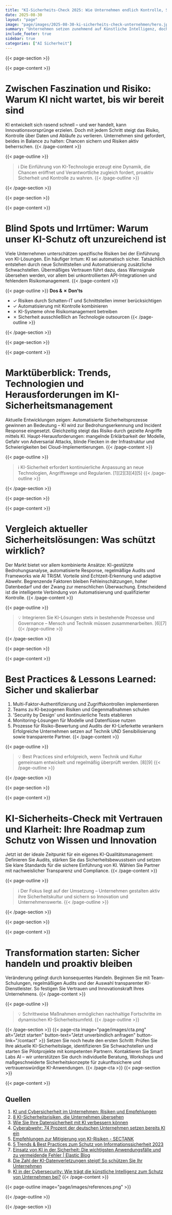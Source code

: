 ```yaml
---
title: "KI-Sicherheits-Check 2025: Wie Unternehmen endlich Kontrolle, Sicherheit und Vertrauen gewinnen"
date: 2025-08-30
layout: "page"
image: "page/images/2025-08-30-ki-sicherheits-check-unternehmen/hero.jpg"
summary: "Unternehmen setzen zunehmend auf Künstliche Intelligenz, doch die Potenziale gehen mit erheblichen Risiken wie Datenmissbrauch, Compliance-Verstößen und neuen Angriffsflächen einher. Dieses Whitepaper liefert aktuelle Einblicke in typische Schwachstellen, verbreitete Irrtümer sowie Best Practices für IT-Verantwortliche. Klar strukturierte Empfehlungen und praxisnahe Vergleiche unterstützen beim Aufbau eines robusten KI-Qualitätsmanagements und geben Orientierung für eine sichere und wirtschaftliche KI-Nutzung."
include_footer: true
sidebar: true
categories: ["AI Sicherheit"]
---
```


{{< page-section >}}

{{< page-content >}}
# Zwischen Faszination und Risiko: Warum KI nicht wartet, bis wir bereit sind

KI entwickelt sich rasend schnell – und wer handelt, kann Innovationsvorsprünge erzielen. Doch mit jedem Schritt steigt das Risiko, Kontrolle über Daten und Abläufe zu verlieren. Unternehmen sind gefordert, beides in Balance zu halten: Chancen sichern und Risiken aktiv beherrschen.
{{< /page-content >}}

{{< page-outline >}}
> ℹ️ Die Einführung von KI-Technologie erzeugt eine Dynamik, die Chancen eröffnet und Verantwortliche zugleich fordert, proaktiv Sicherheit und Kontrolle zu wahren.
{{< /page-outline >}}

{{< /page-section >}}

{{< page-section >}}

{{< page-content >}}
# Blind Spots und Irrtümer: Warum unser KI-Schutz oft unzureichend ist

Viele Unternehmen unterschätzen spezifische Risiken bei der Einführung von KI-Lösungen. Ein häufiger Irrtum: KI sei automatisch sicher. Tatsächlich entstehen durch neue Schnittstellen und Automatisierung zusätzliche Schwachstellen. Übermäßiges Vertrauen führt dazu, dass Warnsignale übersehen werden, vor allem bei unkontrollierten API-Integrationen und fehlendem Risikomanagement.
{{< /page-content >}}

{{< page-outline >}}
**Dos & ✗ Don'ts**
- ✓ Risiken durch Schatten-IT und Schnittstellen immer berücksichtigen
- ✓ Automatisierung mit Kontrolle kombinieren
- ✗ KI-Systeme ohne Risikomanagement betreiben
- ✗ Sicherheit ausschließlich an Technologie outsourcen
{{< /page-outline >}}

{{< /page-section >}}

{{< page-section >}}

{{< page-content >}}
# Marktüberblick: Trends, Technologien und Herausforderungen im KI-Sicherheitsmanagement

Aktuelle Entwicklungen zeigen: Automatisierte Sicherheitsprozesse gewinnen an Bedeutung – KI wird zur Bedrohungserkennung und Incident Response eingesetzt. Gleichzeitig steigt das Risiko durch gezielte Angriffe mittels KI. Haupt-Herausforderungen: mangelnde Erklärbarkeit der Modelle, Gefahr von Adversarial Attacks, blinde Flecken in der Infrastruktur und Schwierigkeiten bei Cloud-Implementierungen.
{{< /page-content >}}

{{< page-outline >}}
> ℹ️ KI-Sicherheit erfordert kontinuierliche Anpassung an neue Technologien, Angriffswege und Regularien. [1][2][3][4][5]
{{< /page-outline >}}

{{< /page-section >}}

{{< page-section >}}

{{< page-content >}}
# Vergleich aktueller Sicherheitslösungen: Was schützt wirklich?

Der Markt bietet vor allem kombinierte Ansätze: KI-gestützte Bedrohungsanalyse, automatisierte Response, regelmäßige Audits und Frameworks wie AI TRiSM. Vorteile sind Echtzeit-Erkennung und adaptive Abwehr. Begrenzende Faktoren bleiben Fehleinschätzungen, hoher Datenbedarf und der Zwang zur menschlichen Überwachung. Entscheidend ist die intelligente Verbindung von Automatisierung und qualifizierter Kontrolle.
{{< /page-content >}}

{{< page-outline >}}
> 💡 Integrieren Sie KI-Lösungen stets in bestehende Prozesse und Governance – Mensch und Technik müssen zusammenarbeiten. [6][7]
{{< /page-outline >}}

{{< /page-section >}}

{{< page-section >}}

{{< page-content >}}
# Best Practices & Lessons Learned: Sicher und skalierbar

1. Multi-Faktor-Authentifizierung und Zugriffskontrollen implementieren
2. Teams zu KI-bezogenen Risiken und Gegenmaßnahmen schulen
3. 'Security by Design' und kontinuierliche Tests etablieren
4. Monitoring-Lösungen für Modelle und Datenflüsse nutzen
5. Prozesse für Risiko-Bewertung und Audits der KI-Lieferkette verankern
Erfolgreiche Unternehmen setzen auf Technik UND Sensibilisierung sowie transparente Partner.
{{< /page-content >}}

{{< page-outline >}}
> 💡 Best Practices sind erfolgreich, wenn Technik und Kultur gemeinsam entwickelt und regelmäßig überprüft werden. [8][9]
{{< /page-outline >}}

{{< /page-section >}}

{{< page-section >}}

{{< page-content >}}
# KI-Sicherheits-Check mit Vertrauen und Klarheit: Ihre Roadmap zum Schutz von Wissen und Innovation

Jetzt ist der ideale Zeitpunkt für ein eigenes KI-Qualitätsmanagement: Definieren Sie Audits, stärken Sie das Sicherheitsbewusstsein und setzen Sie klare Standards für die sichere Einführung von KI. Wählen Sie Partner mit nachweislicher Transparenz und Compliance.
{{< /page-content >}}

{{< page-outline >}}
> ℹ️ Der Fokus liegt auf der Umsetzung – Unternehmen gestalten aktiv ihre Sicherheitskultur und sichern so Innovation und Unternehmenswerte.
{{< /page-outline >}}

{{< /page-section >}}

{{< page-section >}}

{{< page-content >}}
# Transformation starten: Sicher handeln und proaktiv bleiben

Veränderung gelingt durch konsequentes Handeln. Beginnen Sie mit Team-Schulungen, regelmäßigen Audits und der Auswahl transparenter KI-Dienstleister. So festigen Sie Vertrauen und Innovationskraft Ihres Unternehmens.
{{< /page-content >}}

{{< page-outline >}}
> 💡 Schrittweise Maßnahmen ermöglichen nachhaltige Fortschritte im dynamischen KI-Sicherheitsumfeld.
{{< /page-outline >}}

{{< /page-section >}}
{{< page-cta image="page/images/cta.png" alt="Jetzt starten" button-text="Jetzt unverbindlich anfragen" button-link="/contact" >}}
Setzen Sie noch heute den ersten Schritt: Prüfen Sie Ihre aktuelle KI-Sicherheitslage, identifizieren Sie Schwachstellen und starten Sie Pilotprojekte mit kompetenten Partnern. Kontaktieren Sie Smart Labs AI – wir unterstützen Sie durch individuelle Beratung, Workshops und maßgeschneiderte Sicherheitskonzepte für zukunftssichere und vertrauenswürdige KI-Anwendungen.
{{< /page-cta >}}
{{< page-section >}}

{{< page-content >}}
## Quellen

1. [KI und Cybersicherheit im Unternehmen: Risiken und Empfehlungen](https://www.eye.security/de/blog/cybersicherheit-und-ki-im-unternehmen-risiken-und-empfehlungen)  
2. [8 KI-Sicherheitsrisiken, die Unternehmen übersehen](https://news.killnetswitch.com/8-ki-sicherheitsrisiken-die-unternehmen-ubersehen/)  
3. [Wie Sie Ihre Datensicherheit mit KI verbessern können](https://recoverit.wondershare.de/windows-computer-tips/ai-data-security.html)  
4. [Cyberabwehr: 74 Prozent der deutschen Unternehmen setzen bereits KI ein](https://www.datensicherheit.de/cyberabwehr-74-prozent-deutschland-unternehmen-ki-einsatz)  
5. [Empfehlungen zur Mitigierung von KI-Risiken - SECTANK](https://sectank.net/magazin/2023/07/20/empfehlungen-zur-mitigierung-von-ki-risiken/)  
6. [5 Trends & Best Practices zum Schutz von Informationssicherheit 2023](https://www.dataguard.de/blog/trends-und-best-practices-zum-schutz-ihrer-informationssicherheit-2023)  
7. [Einsatz von KI in der Sicherheit: Die wichtigsten Anwendungsfälle und zu vermeidende Fehler | Elastic Blog](https://www.elastic.co/de/blog/ai-adoption-security)  
8. [Die Zahl der KI-Datenverletzungen steigt! So schützen Sie Ihr Unternehmen](https://www.hagel-it.de/it-sicherheit/die-zahl-der-ki-datenverletzungen-steigt-so-schuetzen-sie-ihr-unternehmen.html)  
9. [KI in der Cybersecurity: Wie trägt die künstliche Intelligenz zum Schutz von Unternehmen bei?](https://www.capterra.com.de/blog/4532/ki-cybersecurity-studie)
{{< /page-content >}}

{{< page-outline image="page/images/references.png" >}}

{{< /page-outline >}}

{{< /page-section >}}